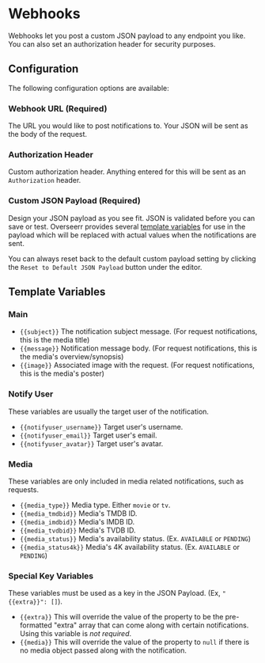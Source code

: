 # Webhooks

Webhooks let you post a custom JSON payload to any endpoint you like. You can also set an authorization header for security purposes.

## Configuration

The following configuration options are available:

### Webhook URL (Required)

The URL you would like to post notifications to. Your JSON will be sent as the body of the request.

### Authorization Header

Custom authorization header. Anything entered for this will be sent as an `Authorization` header.

### Custom JSON Payload (Required)

Design your JSON payload as you see fit. JSON is validated before you can save or test. Overseerr provides several [template variables]() for use in the payload which will be replaced with actual values when the notifications are sent.

You can always reset back to the default custom payload setting by clicking the `Reset to Default JSON Payload` button under the editor.

## Template Variables

### Main

- `{{subject}}` The notification subject message. (For request notifications, this is the media title)
- `{{message}}` Notification message body. (For request notifications, this is the media's overview/synopsis)
- `{{image}}` Associated image with the request. (For request notifications, this is the media's poster)

### Notify User

These variables are usually the target user of the notification.

- `{{notifyuser_username}}` Target user's username.
- `{{notifyuser_email}}` Target user's email.
- `{{notifyuser_avatar}}` Target user's avatar.

### Media

These variables are only included in media related notifications, such as requests.

- `{{media_type}}` Media type. Either `movie` or `tv`.
- `{{media_tmdbid}}` Media's TMDB ID.
- `{{media_imdbid}}` Media's IMDB ID.
- `{{media_tvdbid}}` Media's TVDB ID.
- `{{media_status}}` Media's availability status. (Ex. `AVAILABLE` or `PENDING`)
- `{{media_status4k}}` Media's 4K availability status. (Ex. `AVAILABLE` or `PENDING`)

### Special Key Variables

These variables must be used as a key in the JSON Payload. (Ex, `"{{extra}}": []`).

- `{{extra}}` This will override the value of the property to be the pre-formatted "extra" array that can come along with certain notifications. Using this variable is _not required_.
- `{{media}}` This will override the value of the property to `null` if there is no media object passed along with the notification.

